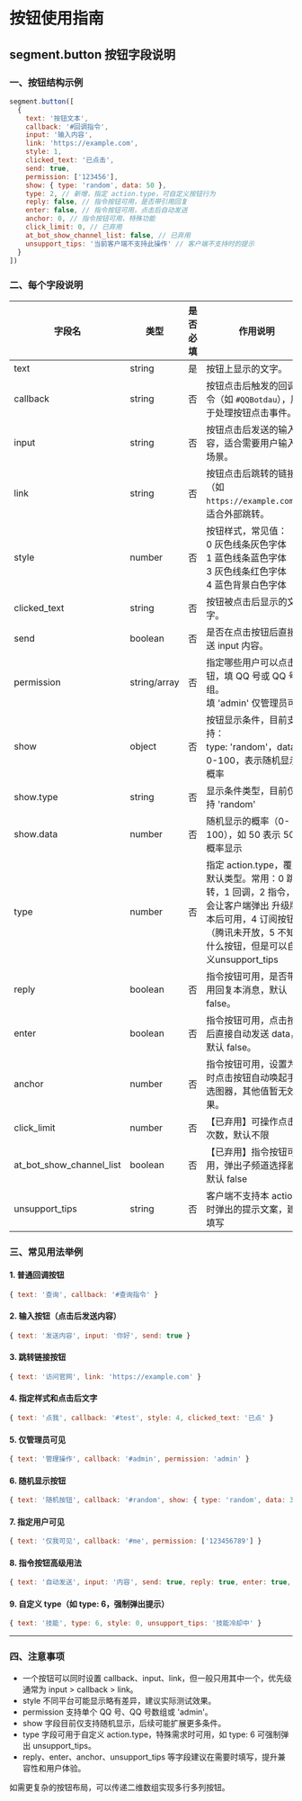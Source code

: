 # 按钮使用指南

## segment.button 按钮字段说明

### 一、按钮结构示例

```js
segment.button([
  { 
    text: '按钮文本', 
    callback: '#回调指令', 
    input: '输入内容', 
    link: 'https://example.com', 
    style: 1, 
    clicked_text: '已点击', 
    send: true, 
    permission: ['123456'], 
    show: { type: 'random', data: 50 },
    type: 2, // 新增，指定 action.type，可自定义按钮行为
    reply: false, // 指令按钮可用，是否带引用回复
    enter: false, // 指令按钮可用，点击后自动发送
    anchor: 0, // 指令按钮可用，特殊功能
    click_limit: 0, // 已弃用
    at_bot_show_channel_list: false, // 已弃用
    unsupport_tips: '当前客户端不支持此操作' // 客户端不支持时的提示
  }
])
```

### 二、每个字段说明

| 字段名                         | 类型           | 是否必填 | 作用说明                                                                 |
| ------------------------------ | -------------- | -------- | ------------------------------------------------------------------------ |
| text                           | string         | 是       | 按钮上显示的文字。                                                      |
| callback                       | string         | 否       | 按钮点击后触发的回调指令（如 `#QQBotdau`），用于处理按钮点击事件。        |
| input                          | string         | 否       | 按钮点击后发送的输入内容，适合需要用户输入的场景。                       |
| link                           | string         | 否       | 按钮点击后跳转的链接（如 `https://example.com`），适合外部跳转。         |
| style                          | number         | 否       | 按钮样式，常见值：<br>0 灰色线条灰色字体<br>1 蓝色线条蓝色字体<br>3 灰色线条红色字体<br>4 蓝色背景白色字体 |
| clicked_text                   | string         | 否       | 按钮被点击后显示的文字。                                                 |
| send                           | boolean        | 否       | 是否在点击按钮后直接发送 input 内容。                                     |
| permission                     | string/array   | 否       | 指定哪些用户可以点击按钮，填 QQ 号或 QQ 号数组。<br>填 'admin' 仅管理员可见 |
| show                           | object         | 否       | 按钮显示条件，目前支持：<br>type: 'random'，data: 0-100，表示随机显示概率 |
| show.type                      | string         | 否       | 显示条件类型，目前仅支持 'random'                                        |
| show.data                      | number         | 否       | 随机显示的概率（0-100），如 50 表示 50% 概率显示                          |
| type                           | number         | 否       | 指定 action.type，覆盖默认类型。常用：0 跳转，1 回调，2 指令，3 会让客户端弹出 升级版本后可用，4 订阅按钮（腾讯未开放，5 不知道什么按钮，但是可以自定义unsupport_tips |
| reply                          | boolean        | 否       | 指令按钮可用，是否带引用回复本消息，默认 false。                          |
| enter                          | boolean        | 否       | 指令按钮可用，点击按钮后直接自动发送 data，默认 false。                   |
| anchor                         | number         | 否       | 指令按钮可用，设置为 1 时点击按钮自动唤起手Q选图器，其他值暂无效果。      |
| click_limit                    | number         | 否       | 【已弃用】可操作点击的次数，默认不限                                      |
| at_bot_show_channel_list       | boolean        | 否       | 【已弃用】指令按钮可用，弹出子频道选择器，默认 false                      |
| unsupport_tips                 | string         | 否       | 客户端不支持本 action 时弹出的提示文案，建议填写                          |

### 三、常见用法举例

#### 1. 普通回调按钮
```js
{ text: '查询', callback: '#查询指令' }
```

#### 2. 输入按钮（点击后发送内容）
```js
{ text: '发送内容', input: '你好', send: true }
```

#### 3. 跳转链接按钮
```js
{ text: '访问官网', link: 'https://example.com' }
```

#### 4. 指定样式和点击后文字
```js
{ text: '点我', callback: '#test', style: 4, clicked_text: '已点' }
```

#### 5. 仅管理员可见
```js
{ text: '管理操作', callback: '#admin', permission: 'admin' }
```

#### 6. 随机显示按钮
```js
{ text: '随机按钮', callback: '#random', show: { type: 'random', data: 30 } }
```

#### 7. 指定用户可见
```js
{ text: '仅我可见', callback: '#me', permission: ['123456789'] }
```

#### 8. 指令按钮高级用法
```js
{ text: '自动发送', input: '内容', send: true, reply: true, enter: true, unsupport_tips: '请升级客户端' }
```

#### 9. 自定义 type（如 type: 6，强制弹出提示）
```js
{ text: '技能', type: 6, style: 0, unsupport_tips: '技能冷却中' }
```

---

### 四、注意事项

- 一个按钮可以同时设置 callback、input、link，但一般只用其中一个，优先级通常为 input > callback > link。
- style 不同平台可能显示略有差异，建议实际测试效果。
- permission 支持单个 QQ 号、QQ 号数组或 'admin'。
- show 字段目前仅支持随机显示，后续可能扩展更多条件。
- type 字段可用于自定义 action.type，特殊需求时可用，如 type: 6 可强制弹出 unsupport_tips。
- reply、enter、anchor、unsupport_tips 等字段建议在需要时填写，提升兼容性和用户体验。

如需更复杂的按钮布局，可以传递二维数组实现多行多列按钮。